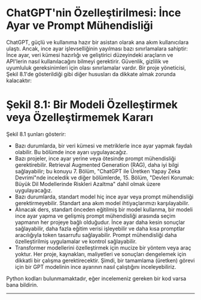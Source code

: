 # ChatGPT'nin Özelleştirilmesi: İnce Ayar ve Prompt Mühendisliği

ChatGPT, güçlü ve kullanıma hazır bir asistan olarak ana akım kullanıcılara ulaştı. Ancak, ince ayar işlevselliğinin yayılması bazı sınırlamalara sahiptir: İnce ayar, veri kümesi hazırlığı ve geliştirici düzeyindeki araçların ve API'lerin nasıl kullanılacağını bilmeyi gerektirir. Güvenlik, gizlilik ve uyumluluk gereksinimleri için olası sınırlamalar vardır. Bir proje yöneticisi, Şekil 8.1'de gösterildiği gibi diğer hususları da dikkate almak zorunda kalacaktır:

# Şekil 8.1: Bir Modeli Özelleştirmek veya Özelleştirmemek Kararı
Şekil 8.1 şunları gösterir:
- Bazı durumlarda, bir veri kümesi ve metriklerle ince ayar yapmak faydalı olabilir. Bu bölümde ince ayarı uygulayacağız.
- Bazı projeler, ince ayar yerine veya ötesinde prompt mühendisliği gerektirebilir. Retrieval Augmented Generation (RAG), daha iyi bilgi sağlayabilir; bu konuyu 7. Bölüm, "ChatGPT ile Üretken Yapay Zeka Devrimi"nde inceledik ve diğer bölümlerde, 15. Bölüm, "Devleri Korumak: Büyük Dil Modellerinde Riskleri Azaltma" dahil olmak üzere uygulayacağız.
- Bazı durumlarda, standart model hiç ince ayar veya prompt mühendisliği gerektirmeyebilir. Standart ana akım model ihtiyaçlarımızı karşılayabilir.
- Alınacak ders, standart önceden eğitilmiş bir model kullanma, bir modeli ince ayar yapma ve gelişmiş prompt mühendisliği arasında seçim yapmanın her projeye bağlı olduğudur. İnce ayar daha kesin sonuçlar sağlayabilir, daha fazla eğitim verisi işleyebilir ve daha kısa promptlar aracılığıyla token tasarrufu sağlayabilir. Prompt mühendisliği daha özelleştirilmiş uygulamalar ve kontrol sağlayabilir.
- Transformer modellerini özelleştirmek için mucize bir yöntem veya araç yoktur. Her proje, kaynakları, maliyetleri ve sonuçları dengelemek için dikkatli bir çalışma gerektirecektir. 
Şimdi, bir tamamlama (üretken) görevi için bir GPT modelinin ince ayarının nasıl çalıştığını inceleyebiliriz.

Python kodları bulunmamaktadır, eğer incelemeniz gereken bir kod varsa bana bildirin.

---

